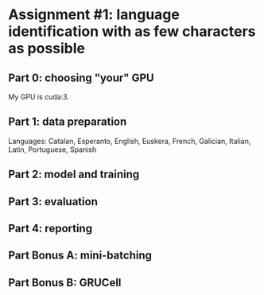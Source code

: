 # Assignment #1: language identification with as few characters as possible

## Part 0: choosing "your" GPU
My GPU is cuda:3.

## Part 1: data preparation
Languages: Catalan, Esperanto, English, Euskera, French, Galician, Italian, Latin, Portuguese, Spanish

## Part 2: model and training
## Part 3: evaluation
## Part 4: reporting
## Part Bonus A: mini-batching
## Part Bonus B: GRUCell
